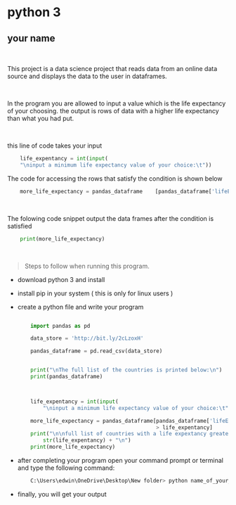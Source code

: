 # python 3

## your name

<br>

<p>This project is a data science project that reads data from an online data source and displays the data to the user in dataframes.</p>

<br>

<p>In the program you are allowed to input a value which is the life expectancy of your choosing. the output is rows of data with a higher life expectancy than what you had put.</p>

<br>

<p>this line of code takes your input</p>

```python
    life_expentancy = int(input(
    "\ninput a minimum life expectancy value of your choice:\t"))

```

<p>The code for accessing the rows that satisfy the condition is shown below</p>

```python
    more_life_expectancy = pandas_dataframe    [pandas_dataframe['lifeExp'] > life_expentancy]

```

<br>

<p>The folowing code snippet output the data frames after the condition is satisfied</p>

```python
    print(more_life_expectancy)
```

<br>

> Steps to follow when running this program.

- download python 3 and install
- install pip in your system ( this is only for linux users )
- create a python file and write your program

  ```python

      import pandas as pd

      data_store = 'http://bit.ly/2cLzoxH'

      pandas_dataframe = pd.read_csv(data_store)


      print("\nThe full list of the countries is printed below:\n")
      print(pandas_dataframe)



      life_expentancy = int(input(
          "\ninput a minimum life expectancy value of your choice:\t"))

      more_life_expectancy = pandas_dataframe[pandas_dataframe['lifeExp']
                                              > life_expentancy]
      print("\n\nfull list of countries with a life expextancy greater than " +
          str(life_expentancy) + "\n")
      print(more_life_expectancy)

  ```

- after completing your program open your command prompt or terminal and type the following command:
  ```bash
      C:\Users\edwin\OneDrive\Desktop\New folder> python name_of_your_file.py
  ```
- finally, you will get your output
